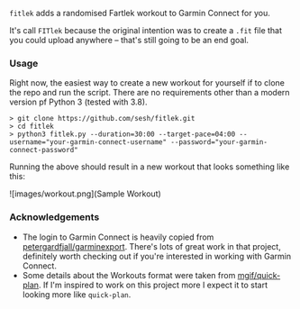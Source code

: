 `fitlek` adds a randomised Fartlek workout to Garmin Connect for you.

It's call `FITlek` because the original intention was to create a `.fit` file that you could upload anywhere – that's still going to be an end goal.


### Usage

Right now, the easiest way to create a new workout for yourself if to clone the repo and run the script. There are no requirements other than a modern version pf Python 3 (tested with 3.8).

```
> git clone https://github.com/sesh/fitlek.git
> cd fitlek
> python3 fitlek.py --duration=30:00 --target-pace=04:00 --username="your-garmin-connect-username" --password="your-garmin-connect-password"
```

Running the above should result in a new workout that looks something like this:

![images/workout.png](Sample Workout)


### Acknowledgements

- The login to Garmin Connect is heavily copied from [petergardfjall/garminexport](https://github.com/petergardfjall/garminexport). There's lots of great work in that project, definitely worth checking out if you're interested in working with Garmin Connect.
- Some details about the Workouts format were taken from [mgif/quick-plan](https://github.com/mgif/quick-plan). If I'm inspired to work on this project more I expect it to start looking more like `quick-plan`.
